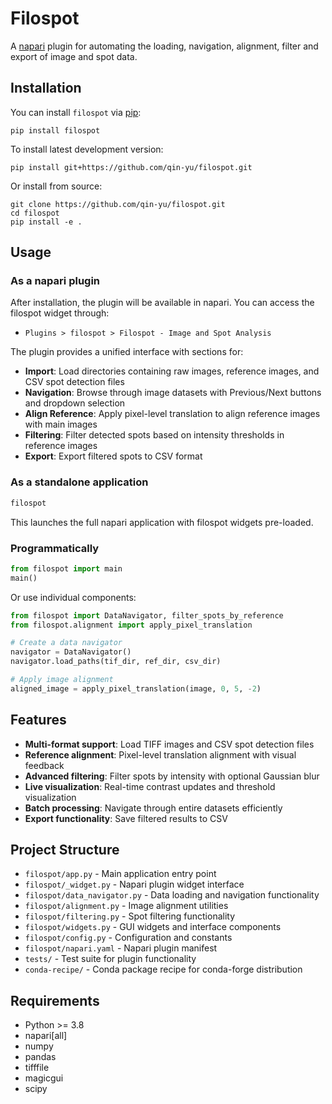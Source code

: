 # Filospot

A [napari] plugin for automating the loading, navigation, alignment, filter and export of image and spot data.

## Installation

You can install `filospot` via [pip]:

    pip install filospot

To install latest development version:

    pip install git+https://github.com/qin-yu/filospot.git

Or install from source:

    git clone https://github.com/qin-yu/filospot.git
    cd filospot
    pip install -e .

## Usage

### As a napari plugin

After installation, the plugin will be available in napari. You can access the filospot widget through:
- `Plugins > filospot > Filospot - Image and Spot Analysis`

The plugin provides a unified interface with sections for:
- **Import**: Load directories containing raw images, reference images, and CSV spot detection files
- **Navigation**: Browse through image datasets with Previous/Next buttons and dropdown selection
- **Align Reference**: Apply pixel-level translation to align reference images with main images
- **Filtering**: Filter detected spots based on intensity thresholds in reference images
- **Export**: Export filtered spots to CSV format

### As a standalone application

```bash
filospot
```

This launches the full napari application with filospot widgets pre-loaded.

### Programmatically

```python
from filospot import main
main()
```

Or use individual components:

```python
from filospot import DataNavigator, filter_spots_by_reference
from filospot.alignment import apply_pixel_translation

# Create a data navigator
navigator = DataNavigator()
navigator.load_paths(tif_dir, ref_dir, csv_dir)

# Apply image alignment
aligned_image = apply_pixel_translation(image, 0, 5, -2)
```

## Features

- **Multi-format support**: Load TIFF images and CSV spot detection files
- **Reference alignment**: Pixel-level translation alignment with visual feedback
- **Advanced filtering**: Filter spots by intensity with optional Gaussian blur
- **Live visualization**: Real-time contrast updates and threshold visualization
- **Batch processing**: Navigate through entire datasets efficiently
- **Export functionality**: Save filtered results to CSV

## Project Structure

- `filospot/app.py` - Main application entry point
- `filospot/_widget.py` - Napari plugin widget interface
- `filospot/data_navigator.py` - Data loading and navigation functionality
- `filospot/alignment.py` - Image alignment utilities
- `filospot/filtering.py` - Spot filtering functionality
- `filospot/widgets.py` - GUI widgets and interface components
- `filospot/config.py` - Configuration and constants
- `filospot/napari.yaml` - Napari plugin manifest
- `tests/` - Test suite for plugin functionality
- `conda-recipe/` - Conda package recipe for conda-forge distribution

## Requirements

- Python >= 3.8
- napari[all]
- numpy
- pandas
- tifffile
- magicgui
- scipy

[napari]: https://napari.org
[pip]: https://pypi.org/project/pip/
